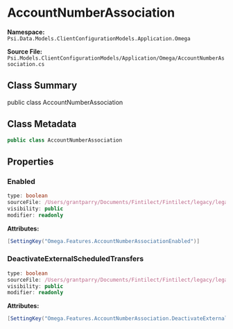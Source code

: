 # AccountNumberAssociation

**Namespace:** `Psi.Data.Models.ClientConfigurationModels.Application.Omega`

**Source File:** `Psi.Models.ClientConfigurationModels/Application/Omega/AccountNumberAssociation.cs`

## Class Summary

public class AccountNumberAssociation

## Class Metadata

```typescript
public class AccountNumberAssociation
```

## Properties

### Enabled

```typescript
type: boolean
sourceFile: /Users/grantparry/Documents/Fintilect/Fintilect/legacy/legacy-apis/Psi.Models.ClientConfigurationModels/Application/Omega/AccountNumberAssociation.cs
visibility: public
modifier: readonly
```

**Attributes:**
```csharp
[SettingKey("Omega.Features.AccountNumberAssociationEnabled")]
```

### DeactivateExternalScheduledTransfers

```typescript
type: boolean
sourceFile: /Users/grantparry/Documents/Fintilect/Fintilect/legacy/legacy-apis/Psi.Models.ClientConfigurationModels/Application/Omega/AccountNumberAssociation.cs
visibility: public
modifier: readonly
```

**Attributes:**
```csharp
[SettingKey("Omega.Features.AccountNumberAssociation.DeactivateExternalScheduledTransfers")]
```
